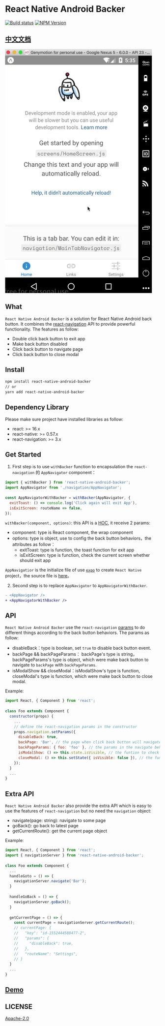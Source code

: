 # React Native Android Backer

[![Build status](https://travis-ci.com/zhaozhiming/react-native-android-backer.svg?branch=master)](https://travis-ci.com/zhaozhiming/react-native-android-backer)
[![NPM Version](https://badge.fury.io/js/esta.svg?style=flat)](https://www.npmjs.com/package/react-native-android-backer)

## [中文文档](./README_cn.md)

![](./demo.gif)

## What

`React Native Android Backer` is a solution for React Native Android back button. It combines the [react-navigation](https://reactnavigation.org/) API to provide powerful functionality. The features as follow: 

* Double click back button to exit app
* Make back button disabled
* Click back button to navigate page
* Click back button to close modal

## Install

```sh
npm install react-native-android-backer
// or 
yarn add react-native-android-backer
```

## Dependency Library

Please make sure project have installed libraries as follow:

* react: >= 16.x
* react-native: >= 0.57.x
* react-navigation: >= 3.x

## Get Started

1. First step is to use `withBacker` function to encapsulation the `react-navigation` 的 `AppNavigator` component：

```js
import { withBacker } from 'react-native-android-backer';
import AppNavigator from './navigation/AppNavigator';

const AppNavigatorWithBacker = withBacker(AppNavigator, {
  exitToast: () => console.log('Click again will exit App'),
  isExitScreen: routeName => false,
});
```

`withBacker(component, options)`: this API is a [HOC](https://reactjs.org/docs/higher-order-components.html), it receive 2 params:

* component: type is React component, the wrap component
* options: type is object, use to config the back button behaviors，the attributes as follow：
  * exitToast: type is function, the toast function for exit app
  * isExitScreen: type is function, check the current screen whether should exit app

`AppNavigatior` is the initialize file of use [`expo`](https://expo.io/) to create `React Native` project，the source file is [here](https://github.com/zhaozhiming/react-native-android-backer/blob/a9b594aba95616496cb22d9432c2c52eb58b9f61/example/navigation/AppNavigator.js)。

2. Second step is to replace `AppNavigator` to `AppNavigatorWithBacker`.

```diff
- <AppNavigator />
+ <AppNavigatorWithBacker />
```

## API

`React Native Android Backer` use the `react-navigation` [params](https://reactnavigation.org/docs/en/params.html) to do different things according to the back button behaviors. The params as follow:

* disableBack：type is boolean, set `true` to disable back button event.
* backPage && backPageParams： backPage's type is string，backPageParams's type is object, which were make back button to navigate to `backPage` with `backPageParams`.
* isModalShow && closeModal：isModalShow's type is function,  closeModal's type is function, which were make back button to close modal. 

Example:

```js
import React, { Component } from 'react';

class Foo extends Component {
  constructor(props) {
    ...
    // define the react-navigation params in the constructor 
    props.navigation.setParams({
      disableBack: true,
      backPage: 'Bar', // the page when click back button will navigate to
      backPageParams: { foo: 'foo' }, // the params in the navigate behave
      isModalShow: () => this.state.isVisible, // the funtion to check the modal whether to open
      closeModal: () => this.setState({ isVisible: false }), // the function to close the modal
    });
  }
  ...
}
```

## Extra API

`React Native Android Backer` also provide the extra API which is easy to use the features of `react-navigation` but no need the `navigation` object: 

* navigate(page: string): navigate to some page
* goBack(): go back to latest page
* getCurrentRoute(): get the current page object

Example:

```js
import React, { Component } from 'react';
import { navigationServer } from 'react-native-android-backer';

class Foo extends Component {
  ...
  handleGoto = () => {
    navigationServer.navigate('Bar');
  }

  handleGoBack = () => {
    navigationServer.goBack();
  }

  getCurrentPage = () => {
    const currentPage = navigationServer.getCurrentRoute();
    // currentPage: {
    //   "key": "id-1552444588477-2",
    //   "params": {
    //     "disableBack": true,
    //   },
    //   "routeName": "Settings",
    // }
  }
  ...
}
```

## [Demo](./example)

## LICENSE

[Apache-2.0](./LICENSE)
